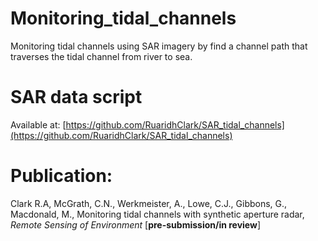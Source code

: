 # Monitoring_tidal_channels
Monitoring tidal channels using SAR imagery by find a channel path that traverses the tidal channel from river to sea.

# SAR data script
Available at: [https://github.com/RuaridhClark/SAR_tidal_channels](https://github.com/RuaridhClark/SAR_tidal_channels)

# Publication:
Clark R.A, McGrath, C.N., Werkmeister, A., Lowe, C.J., Gibbons, G., Macdonald, M., Monitoring tidal channels with synthetic aperture radar, _Remote Sensing of Environment_ [**pre-submission/in review**]
